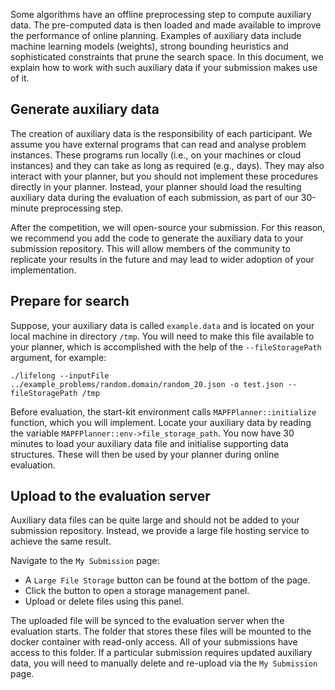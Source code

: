 Some algorithms have an offline preprocessing step to compute auxiliary data. The pre-computed data is then loaded and made available to improve the performance of online planning. 
Examples of auxiliary data include machine learning models (weights), strong bounding heuristics and sophisticated constraints that prune the search space.
In this document, we explain how to work with such auxiliary data if your submission makes use of it.

## Generate auxiliary data

The creation of auxiliary data is the responsibility of each participant. We assume you have external programs that can read and analyse problem instances. These programs run locally (i.e., on your machines or cloud instances) and they can take as long as required (e.g., days). 
They may also interact with your planner, but you should not implement these procedures directly in your planner. 
Instead, your planner should load the resulting auxiliary data during the evaluation of each submission, as part of our 30-minute preprocessing step. 

After the competition, we will open-source your submission. For this reason, we recommend you add the code to generate the auxiliary data to your submission repository. This will allow members of the community to replicate your results in the future and may lead to wider adoption of your implementation.

## Prepare for search

Suppose, your auxiliary data is called `example.data` and is located on your local machine in directory `/tmp`. 
You will need to make this file available to your planner, which is accomplished with the help of the `--fileStoragePath` argument, for example:

```
./lifelong --inputFile ../example_problems/random.domain/random_20.json -o test.json --fileStoragePath /tmp
```

Before evaluation, the start-kit environment calls `MAPFPlanner::initialize` function, which you will implement. 
Locate your auxiliary data by reading the variable `MAPFPlanner::env->file_storage_path`. 
You now have 30 minutes to load your auxiliary data file and initialise supporting data structures.
These will then be used by your planner during online evaluation. 

## Upload to the evaluation server

Auxiliary data files can be quite large and should not be added to your submission repository.
Instead, we provide a large file hosting service to achieve the same result.

Navigate to the `My Submission` page:
- A `Large File Storage` button can be found at the bottom of the page.
- Click the button to open a storage management panel.
- Upload or delete files using this panel.

The uploaded file will be synced to the evaluation server when the evaluation starts.
The folder that stores these files will be mounted to the docker container with read-only access.
All of your submissions have access to this folder.
If a particular submission requires updated auxiliary data, you will need to manually delete and re-upload via the `My Submission` page.
